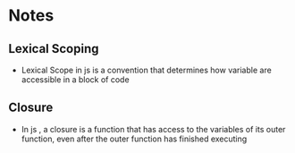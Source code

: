 # Notes

## Lexical Scoping
 - Lexical Scope in js is a convention that determines how variable are accessible in a block of code

## Closure 
- In js , a closure is a function that has access to the variables of its outer function, even after the outer function has finished executing

